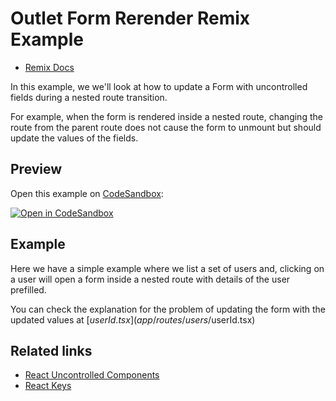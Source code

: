 # Outlet Form Rerender Remix Example

- [Remix Docs](https://remix.run/docs)

In this example, we we'll look at how to update a Form with uncontrolled fields during a nested route transition.

For example, when the form is rendered inside a nested route, changing the route from the parent route does not cause the form to unmount but should update the values of the fields.

## Preview

Open this example on [CodeSandbox](https://codesandbox.com):

[![Open in CodeSandbox](https://codesandbox.io/static/img/play-codesandbox.svg)](https://codesandbox.io/s/github/remix-run/examples/tree/main/outlet-form-rerender)

## Example

Here we have a simple example where we list a set of users and, clicking on a user will open a form inside a nested route with details of the user prefilled.

You can check the explanation for the problem of updating the form with the updated values at [$userId.tsx](app/routes/users/$userId.tsx)

## Related links

- [React Uncontrolled Components](https://reactjs.org/docs/uncontrolled-components.html)
- [React Keys](https://reactjs.org/docs/lists-and-keys.html#keys)
